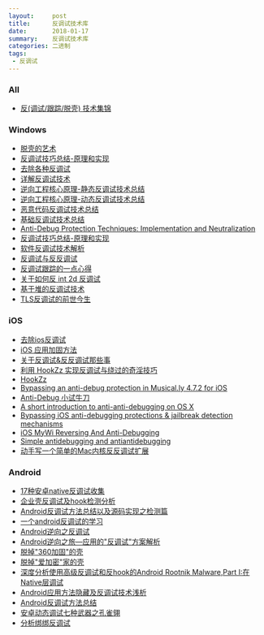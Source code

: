 ```yaml
---
layout:     post
title:      反调试技术库
date:       2018-01-17
summary:    反调试技术库
categories: 二进制
tags:
 - 反调试
---
```


### All

+ [反(调试/跟踪/脱壳) 技术集锦][1]

### Windows

+ [脱壳的艺术][39]
+ [反调试技巧总结-原理和实现][40]
+ [去除各种反调试][30]
+ [详解反调试技术][2]
+ [逆向工程核心原理-静态反调试技术总结][3]
+ [逆向工程核心原理-动态反调试技术总结][4]
+ [恶意代码反调试技术总结][6]
+ [基础反调试技术总结][8]
+ [Anti-Debug Protection Techniques: Implementation and Neutralization][28]
+ [反调试技巧总结-原理和实现][31]
+ [软件反调试技术解析][32]
+ [反调试与反反调试][33]
+ [反调试跟踪的一点心得][34]
+ [关于如何反 int 2d 反调试][41]
+ [基于堆的反调试技术][42]
+ [TLS反调试的前世今生][43]

### iOS

+ [去除ios反调试][10]
+ [iOS 应用加固方法][12]
+ [关于反调试&反反调试那些事][13]
+ [利用 HookZz 实现反调试与绕过的奇淫技巧][37]
+ [HookZz][38]
+ [Bypassing an anti-debug protection in Musical.ly 4.7.2 for iOS][23]
+ [Anti-Debug 小试牛刀][24]
+ [A short introduction to anti-anti-debugging on OS X][25]
+ [Bypassing iOS anti-debugging protections & jailbreak detection mechanisms][26]
+ [iOS MyWi Reversing And Anti-Debugging][27]
+ [Simple antidebugging and antiantidebugging][29]
+ [动手写一个简单的Mac内核反反调试扩展][37]

### Android

+ [17种安卓native反调试收集][36]
+ [企业壳反调试及hook检测分析][35]
+ [Android反调试方法总结以及源码实现之检测篇][14]
+ [一个android反调试的学习][15]
+ [Android逆向之反调试][16]
+ [Android逆向之旅—应用的"反调试"方案解析][17]
+ [脱掉"360加固"的壳][18]
+ [脱掉"爱加密"家的壳][19]
+ [深度分析使用高级反调试和反hook的Android Rootnik Malware,Part I:在Native层调试][9]
+ [Android应用方法隐藏及反调试技术浅析][20]
+ [Android反调试方法总结][21]
+ [安卓动态调试七种武器之孔雀翎][22]
+ [分析绑绑反调试][45]


[1]: https://www.pediy.com/kssd/pediy06/pediy6713.htm
[2]: http://blog.csdn.net/qq_32400847/article/details/52798050
[3]: http://blog.csdn.net/zhangmiaoping23/article/details/44564781
[4]: http://blog.csdn.net/zhangmiaoping23/article/details/44593407
[5]: http://blog.csdn.net/trap0D/article/details/45697607
[6]: https://www.lolopop.cn/2017/anti-debug-in-malware/
[8]: https://bbs.pediy.com/thread-212371.htm
[9]: https://paper.seebug.org/204/
[10]: http://www.cnblogs.com/iamonion/p/7119085.html
[12]: https://www.jianshu.com/p/a2ed798a7f62
[13]: http://www.alonemonkey.com/2017/05/25/antiantidebug/
[14]: http://blog.csdn.net/feibabeibei_beibei/article/details/60956307
[15]: http://blog.csdn.net/trap0D/article/details/45697607
[16]: http://pwn4.fun/2017/04/15/Android逆向之反调试/
[17]: http://www.wjdiankong.cn/android逆向之旅-应用的反调试方案解析附加修改ida调试/
[18]: http://www.wjdiankong.cn/apk脱壳圣战之-脱掉360加固的壳/
[19]: http://www.wjdiankong.cn/apk脱壳圣战之-脱掉爱加密家的壳/
[20]: http://www.freebuf.com/articles/terminal/80996.html
[21]: http://sevenline.me/2017/04/16/Android反调试方法总结/
[22]: https://jaq.alibaba.com/community/art/show?articleid=365
[23]: http://codedigging.com/blog/2016-03-07-bypassing-anti-debug-musically-for-ios/
[24]: http://blog.csdn.net/langzxz/article/details/17116301
[25]: https://bitlog.it/re/a-short-introduction-to-anti-anti-debugging-on-os-x/
[26]: http://www.sig-switzerland.ch/wp-content/uploads/2017/05/SIGS-TechCon2017_Kudelski-Bypassing_iOS_App.pdf
[27]: http://breaking-the-system.blogspot.com/2014/08/ios-mywi-reversing-and-anti-debugging.html
[28]: https://www.codeproject.com/Articles/1090943/Anti-Debug-Protection-Techniques-Implementation-an
[29]: http://everettjf.com/2015/12/28/simple-ios-antidebugging-and-antiantidebugging/
[30]: http://blog.csdn.net/Nightsay/article/details/45034787
[31]: http://blog.csdn.net/whatday/article/details/8604646
[32]: http://blog.csdn.net/kfy2011/article/details/43154659
[33]: http://blog.csdn.net/zhuhuibeishadiao/article/details/51027181
[34]: http://blog.csdn.net/super_mimi/article/details/40425347
[35]: https://mp.weixin.qq.com/s/StnqWtZMFCu09snIEGi1RQ
[36]: https://bbs.pediy.com/thread-223460.htm
[37]: https://bbs.pediy.com/thread-220795.htm
[38]: https://github.com/jmpews/HookZz
[39]: https://bbs.pediy.com/thread-50119.htm
[40]: https://bbs.pediy.com/thread-70470.htm
[41]: https://bbs.pediy.com/thread-96020.htm
[42]: https://bbs.pediy.com/thread-94440.htm
[43]: https://bbs.pediy.com/thread-183301.htm
[44]: https://bbs.pediy.com/thread-202136.htm
[45]: https://bbs.pediy.com/thread-218938.htm
